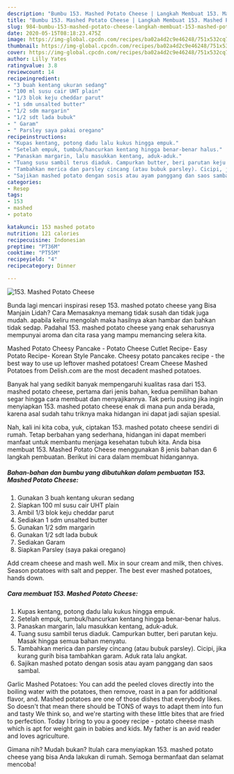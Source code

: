 ```yaml
---
description: "Bumbu 153. Mashed Potato Cheese | Langkah Membuat 153. Mashed Potato Cheese Yang Bisa Manjain Lidah"
title: "Bumbu 153. Mashed Potato Cheese | Langkah Membuat 153. Mashed Potato Cheese Yang Bisa Manjain Lidah"
slug: 984-bumbu-153-mashed-potato-cheese-langkah-membuat-153-mashed-potato-cheese-yang-bisa-manjain-lidah
date: 2020-05-15T08:18:23.475Z
image: https://img-global.cpcdn.com/recipes/ba02a4d2c9e46248/751x532cq70/153-mashed-potato-cheese-foto-resep-utama.jpg
thumbnail: https://img-global.cpcdn.com/recipes/ba02a4d2c9e46248/751x532cq70/153-mashed-potato-cheese-foto-resep-utama.jpg
cover: https://img-global.cpcdn.com/recipes/ba02a4d2c9e46248/751x532cq70/153-mashed-potato-cheese-foto-resep-utama.jpg
author: Lilly Yates
ratingvalue: 3.8
reviewcount: 14
recipeingredient:
- "3 buah kentang ukuran sedang"
- "100 ml susu cair UHT plain"
- "1/3 blok keju cheddar parut"
- "1 sdm unsalted butter"
- "1/2 sdm margarin"
- "1/2 sdt lada bubuk"
- " Garam"
- " Parsley saya pakai oregano"
recipeinstructions:
- "Kupas kentang, potong dadu lalu kukus hingga empuk."
- "Setelah empuk, tumbuk/hancurkan kentang hingga benar-benar halus."
- "Panaskan margarin, lalu masukkan kentang, aduk-aduk."
- "Tuang susu sambil terus diaduk. Campurkan butter, beri parutan keju. Masak hingga semua bahan menyatu."
- "Tambahkan merica dan parsley cincang (atau bubuk parsley). Cicipi, jika kurang gurih bisa tambahkan garam. Aduk rata lalu angkat."
- "Sajikan mashed potato dengan sosis atau ayam panggang dan saos sambal."
categories:
- Resep
tags:
- 153
- mashed
- potato

katakunci: 153 mashed potato 
nutrition: 121 calories
recipecuisine: Indonesian
preptime: "PT36M"
cooktime: "PT55M"
recipeyield: "4"
recipecategory: Dinner

---
```



![153. Mashed Potato Cheese](https://img-global.cpcdn.com/recipes/ba02a4d2c9e46248/751x532cq70/153-mashed-potato-cheese-foto-resep-utama.jpg)

Bunda lagi mencari inspirasi resep 153. mashed potato cheese yang Bisa Manjain Lidah? Cara Memasaknya memang tidak susah dan tidak juga mudah. apabila keliru mengolah maka hasilnya akan hambar dan bahkan tidak sedap. Padahal 153. mashed potato cheese yang enak seharusnya mempunyai aroma dan cita rasa yang mampu memancing selera kita.

Mashed Potato Cheesy Pancake - Potato Cheese Cutlet Recipe- Easy Potato Recipe- Korean Style Pancake. Cheesy potato pancakes recipe - the best way to use up leftover mashed potatoes! Cream Cheese Mashed Potatoes from Delish.com are the most decadent mashed potatoes.

Banyak hal yang sedikit banyak mempengaruhi kualitas rasa dari 153. mashed potato cheese, pertama dari jenis bahan, kedua pemilihan bahan segar hingga cara membuat dan menyajikannya. Tak perlu pusing jika ingin menyiapkan 153. mashed potato cheese enak di mana pun anda berada, karena asal sudah tahu triknya maka hidangan ini dapat jadi sajian spesial.


Nah, kali ini kita coba, yuk, ciptakan 153. mashed potato cheese sendiri di rumah. Tetap berbahan yang sederhana, hidangan ini dapat memberi manfaat untuk membantu menjaga kesehatan tubuh kita. Anda bisa membuat 153. Mashed Potato Cheese menggunakan 8 jenis bahan dan 6 langkah pembuatan. Berikut ini cara dalam membuat hidangannya.

<!--inarticleads1-->

##### Bahan-bahan dan bumbu yang dibutuhkan dalam pembuatan 153. Mashed Potato Cheese:

1. Gunakan 3 buah kentang ukuran sedang
1. Siapkan 100 ml susu cair UHT plain
1. Ambil 1/3 blok keju cheddar parut
1. Sediakan 1 sdm unsalted butter
1. Gunakan 1/2 sdm margarin
1. Gunakan 1/2 sdt lada bubuk
1. Sediakan  Garam
1. Siapkan  Parsley (saya pakai oregano)


Add cream cheese and mash well. Mix in sour cream and milk, then chives. Season potatoes with salt and pepper. The best ever mashed potatoes, hands down. 

<!--inarticleads2-->

##### Cara membuat 153. Mashed Potato Cheese:

1. Kupas kentang, potong dadu lalu kukus hingga empuk.
1. Setelah empuk, tumbuk/hancurkan kentang hingga benar-benar halus.
1. Panaskan margarin, lalu masukkan kentang, aduk-aduk.
1. Tuang susu sambil terus diaduk. Campurkan butter, beri parutan keju. Masak hingga semua bahan menyatu.
1. Tambahkan merica dan parsley cincang (atau bubuk parsley). Cicipi, jika kurang gurih bisa tambahkan garam. Aduk rata lalu angkat.
1. Sajikan mashed potato dengan sosis atau ayam panggang dan saos sambal.


Garlic Mashed Potatoes: You can add the peeled cloves directly into the boiling water with the potatoes, then remove, roast in a pan for additional flavor, and. Mashed potatoes are one of those dishes that everybody likes. So doesn&#39;t that mean there should be TONS of ways to adapt them into fun and tasty We think so, and we&#39;re starting with these little bites that are fried to perfection. Today I bring to you a gooey recipe - potato cheese mash which is apt for weight gain in babies and kids. My father is an avid reader and loves agriculture. 

Gimana nih? Mudah bukan? Itulah cara menyiapkan 153. mashed potato cheese yang bisa Anda lakukan di rumah. Semoga bermanfaat dan selamat mencoba!
